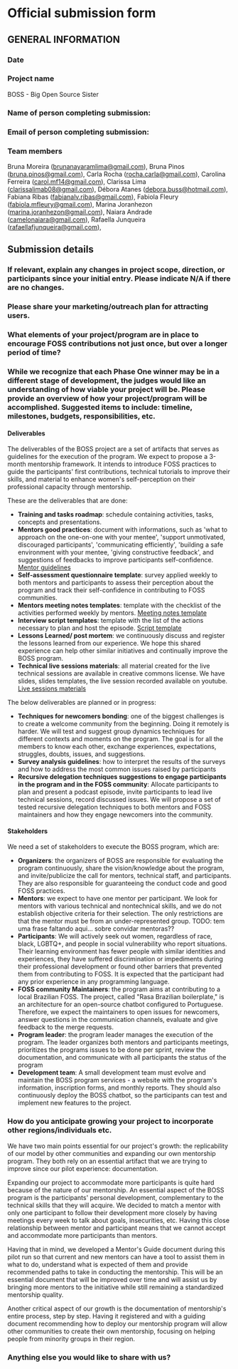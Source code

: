# Official submission form

## GENERAL INFORMATION

### Date


### Project name
BOSS - Big Open Source Sister

### Name of person completing submission:


### Email of person completing submission:


### Team members
Bruna Moreira (brunanayaramlima@gmail.com), Bruna Pinos (bruna.pinos@gmail.com), Carla Rocha (rocha.carla@gmail.com), Carolina Ferreira (carol.mf14@gmail.com), Clarissa Lima (clarissalimab08@gmail.com), Débora Atanes (debora.buss@hotmail.com), Fabiana Ribas (fabianalv.ribas@gmail.com), Fabiola Fleury (fabiola.mfleury@gmail.com), Marina Joranhezon (marina.joranhezon@gmail.com), Naiara Andrade (camelonaiara@gmail.com), Rafaella Junqueira (rafaellafjunqueira@gmail.com),


## Submission details

### If relevant, explain any changes in project scope, direction, or participants since your initial entry. Please indicate N/A if there are no changes.


### Please share your marketing/outreach plan for attracting users.


### What elements of your project/program are in place to encourage FOSS contributions not just once, but over a longer period of time?


### While we recognize that each Phase One winner may be in a different stage of development, the judges would like an understanding of how viable your project will be. Please provide an overview of how your project/program will be accomplished. Suggested items to include: timeline, milestones, budgets, responsibilities, etc.

#### Deliverables
The deliverables of the BOSS project are a set of artifacts that serves as guidelines for the execution of the program.
We expect to propose a 3-month mentorship framework.
It intends to introduce FOSS practices to guide the participants' first contributions, technical tutorials to improve their skills, and material to enhance women's self-perception on their professional capacity through mentorship.

These are the deliverables that are done:
- **Training and tasks roadmap**: schedule containing activities, tasks, concepts and presentations.
- **Mentors good practices**: document with informations, such as 'what to approach on the one-on-one with your mentee', 'support unmotivated, discouraged participants', 'communicating efficiently', 'building a safe environment with your mentee, 'giving constructive feedback', and suggestions of feedbacks to improve participants self-confidence. [Mentor guidelines]
- **Self-assessment questionnaire template**: survey applied weekly to both mentors and participants to assess their perception about the program and track their self-confidence in contributing to FOSS communities.
- **Mentors meeting notes templates**: template with the checklist of the activities performed weekly by mentors. [Meeting notes template]
- **Interview script templates**: template with the list of the actions necessary to plan and host the episode. [Script template]
- **Lessons Learned/ post mortem**: we continuously discuss and register the lessons learned from our experience. We hope this shared experience can help other similar initiatives and continually improve the BOSS program.
- **Technical live sessions materials**: all material created for the live technical sessions are available in creative commons license. We have slides, slides templates, the live session recorded available on youtube. [Live sessions materials]

The below deliverables are planned or in progress:
- **Techniques for newcomers bonding**: one of the biggest challenges is to create a welcome community from the beginning. Doing it remotely is harder. We will test and suggest group dynamics techniques for different contexts and moments on the program. The goal is for all the members to know each other, exchange experiences, expectations, struggles, doubts, issues, and suggestions.
- **Survey analysis guidelines**: how to interpret the results of the surveys and how to address the most common issues raised by participants
- **Recursive delegation techniques suggestions to engage participants in the program and in the FOSS community**: Allocate participants to plan and present a podcast episode, invite participants to lead live technical sessions, record discussed issues. We will propose a set of tested recursive delegation techniques to both mentors and FOSS maintainers and how they engage newcomers into the community.

#### Stakeholders

We need a set of stakeholders to execute the BOSS program, which are:
- **Organizers**: the organizers of BOSS are responsible for evaluating the program continuously, share the vision/knowledge about the program, and invite/publicize the call for mentors, technical staff, and participants. They are also responsible for guaranteeing the conduct code and good FOSS practices.
- **Mentors**: we expect to have one mentor per participant. We look for mentors with various technical and nontechnical skills, and we do not establish objective criteria for their selection. The only restrictions are that the mentor must be from an under-represented group. TODO: tem uma frase faltando aqui... sobre convidar mentoras??
 - **Participants**: We will actively seek out women, regardless of race, black, LGBTQ+, and people in social vulnerability who report situations. Their learning environment has fewer people with similar identities and experiences, they have suffered discrimination or impediments during their professional development or found other barriers that prevented them from contributing to FOSS. It is expected that the participant had any prior experience in any programming language.
- **FOSS community Maintainers**: the program aims at contributing to a local Brazilian FOSS. The project, called "Rasa Brazilian boilerplate," is an architecture for an open-source chatbot configured to Portuguese. Therefore, we expect the maintainers to open issues for newcomers, answer questions in the communication channels, evaluate and give feedback to the merge requests.
- **Program leader**: the program leader manages the execution of the program. The leader organizes both mentors and participants meetings, prioritizes the programs issues to be done per sprint, review the documentation, and communicate with all participants the status of the program
- **Development team**: A small development team must evolve and maintain the BOSS program services - a website with the program's information, inscription forms, and monthly reports. They should also continuously deploy the BOSS chatbot, so the participants can test and implement new features to the project.


### How do you anticipate growing your project to incorporate other regions/individuals etc.

We have two main points essential for our project's growth: the replicability of our model by other communities and expanding our own mentorship program. They both rely on an essential artifact that we are trying to improve since our pilot experience: documentation.

Expanding our project to accommodate more participants is quite hard because of the nature of our mentorship. An essential aspect of the BOSS program is the participants' personal development, complementary to the technical skills that they will acquire. We decided to match a mentor with only one participant to follow their development more closely by having meetings every week to talk about goals, insecurities, etc. Having this close relationship between mentor and participant means that we cannot accept and accommodate more participants than mentors.

Having that in mind, we developed a Mentor's Guide document during this pilot run so that current and new mentors can have a tool to assist them in what to do, understand what is expected of them and provide recommended paths to take in conducting the mentorship. This will be an essential document that will be improved over time and will assist us by bringing more mentors to the initiative while still remaining a standardized mentorship quality.

Another critical aspect of our growth is the documentation of mentorship's entire process, step by step. Having it registered and with a guiding document recommending how to deploy our mentorship program will allow other communities to create their own mentorship, focusing on helping people from minority groups in their region.

### Anything else you would like to share with us?


[Mentor guidelines]: https://github.com/BOSS-BigOpenSourceSister/BigSister/blob/main/mentoria/guia_para_mentoras.md
[Meeting notes template]: https://github.com/BOSS-BigOpenSourceSister/BigSister/blob/main/.github/ISSUE_TEMPLATE/ata_reuniao.md
[Script template]: https://github.com/BOSS-BigOpenSourceSister/BigSister/tree/main/talk_like_a_boss/template_roteiro_entrevistas.md
[Live sessions materials]: https://github.com/BOSS-BigOpenSourceSister/BigSister/tree/main/docs/conteudos
